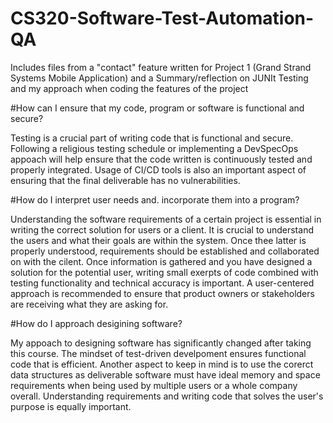 # CS320-Software-Test-Automation-QA
Includes files from a "contact" feature written for Project 1 (Grand Strand Systems Mobile Application) and a Summary/reflection on JUNIt Testing and my approach when coding the features of the project 


#How can I ensure that my code, program or software is functional and secure?

Testing is a crucial part of writing code that is functional and secure. Following a religious testing schedule or implementing a DevSpecOps appoach will help ensure that the code written is continuously tested and properly integrated. Usage of CI/CD tools is also an important aspect of ensuring that the final deliverable has no vulnerabilities. 


#How do I interpret user needs and. incorporate them into a program?

Understanding the software requirements of a certain project is essential in writing the correct solution for users or a client. It is crucial to understand the users and what their goals are within the system. Once thee latter is properly understood, requirements should be established and collaborated on with the cilent. Once information is gathered and you have designed a solution for the potential user, writing small exerpts of code combined with testing functionality and technical accuracy is important. A user-centered approach is recommended to ensure that product owners or stakeholders are receiving what they are asking for. 

#How do I approach desigining software? 

My appoach to designing software has significantly changed after taking this course. The mindset of test-driven develpoment ensures functional code that is efficient. Another aspect to keep in mind is to use the corerct data structures as deliverable software must have ideal memory and space requirements when being used by multiple users or a whole company overall. Understanding requirements and writing code that solves the user's purpose is equally important. 
